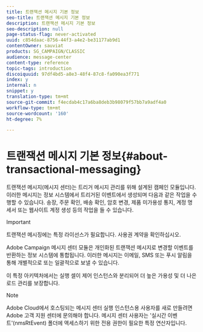 ```yaml
---
title: 트랜잭션 메시지 기본 정보
seo-title: 트랜잭션 메시지 기본 정보
description: 트랜잭션 메시지 기본 정보
seo-description: null
page-status-flag: never-activated
uuid: c854daac-8756-44f3-a4e2-be31177ab9d1
contentOwner: sauviat
products: SG_CAMPAIGN/CLASSIC
audience: message-center
content-type: reference
topic-tags: introduction
discoiquuid: 97df4bd5-a8e3-48f4-87c8-fa090ea3f771
index: y
internal: n
snippet: y
translation-type: tm+mt
source-git-commit: f4ecdab4c17a6ba8deb3b98079f57bb7a9adf4a0
workflow-type: tm+mt
source-wordcount: '160'
ht-degree: 7%

---
```



# 트랜잭션 메시지 기본 정보{#about-transactional-messaging}

트랜잭션 메시지(메시지 센터)는 트리거 메시지 관리를 위해 설계된 캠페인 모듈입니다. 이러한 메시지는 정보 시스템에서 트리거된 이벤트에서 생성되며 다음과 같은 작업을 수행할 수 있습니다. 송장, 주문 확인, 배송 확인, 암호 변경, 제품 미가용성 통지, 계정 명세서 또는 웹사이트 계정 생성 등의 작업을 들 수 있습니다.

>[!IMPORTANT]
>
>트랜잭션 메시징에는 특정 라이선스가 필요합니다. 사용권 계약을 확인하십시오.

Adobe Campaign 메시지 센터 모듈은 개인화된 트랜잭션 메시지로 변경할 이벤트를 반환하는 정보 시스템에 통합됩니다. 이러한 메시지는 이메일, SMS 또는 푸시 알림을 통해 개별적으로 또는 일괄적으로 보낼 수 있습니다.

이 특정 아키텍처에서는 실행 셀이 제어 인스턴스와 분리되어 더 높은 가용성 및 더 나은 로드 관리를 보장합니다.

>[!NOTE]
>
>Adobe Cloud에서 호스팅되는 메시지 센터 실행 인스턴스용 사용자를 새로 만들려면 Adobe 고객 지원 센터에 문의해야 합니다. 메시지 센터 사용자는 &#39;실시간 이벤트&#39;(nmsRtEvent) 폴더에 액세스하기 위한 전용 권한이 필요한 특정 연산자입니다.
